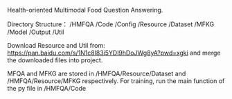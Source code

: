 Health-oriented Multimodal Food Question Answering.


Directory Structure：
/HMFQA
    /Code
    /Config
    /Resource
        /Dataset
        /MFKG
        /Model
        /Output
    /Util


Download Resource and Util from:
https://pan.baidu.com/s/1N1c8l83i5YDl9hDoJWg8yA?pwd=xgki
and merge the downloaded files into project.


MFQA and MFKG are stored in /HMFQA/Resource/Dataset and /HMFQA/Resource/MFKG respectively.
For training, run the main function of the py file in /HMFQA/Code